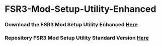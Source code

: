 # FSR3-Mod-Setup-Utility-Enhanced
### Download the  FSR3 Mod Setup Utility Enhanced [Here](https://sharemods.com/wtm0zvz6ts21/FSR3_v3.2.rar.html)

### Repository FSR3 Mod Setup Utility Standard Version [Here](https://github.com/P4TOLINO06/FSR3.0-Mod-Setup-Utility)
 